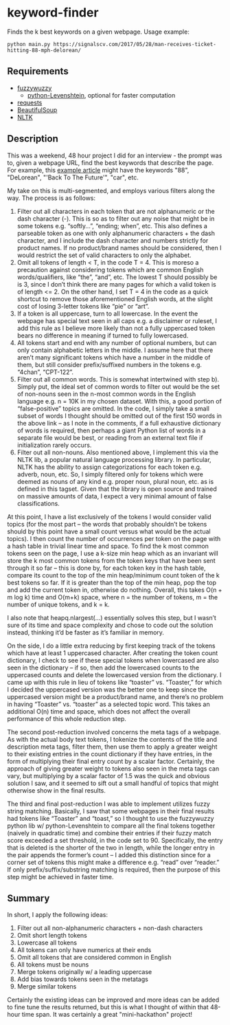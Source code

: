 # keyword-finder
Finds the k best keywords on a given webpage. Usage example:
```
python main.py https://signalscv.com/2017/05/28/man-receives-ticket-hitting-88-mph-delorean/
```
## Requirements

* [fuzzywuzzy](https://github.com/seatgeek/fuzzywuzzy)
  * [python-Levenshtein](https://github.com/ztane/python-Levenshtein/), optional for faster computation
* [requests](http://docs.python-requests.org/en/master/)
* [BeautifulSoup](https://www.crummy.com/software/BeautifulSoup/)
* [NLTK](http://www.nltk.org/)



## Description

This was a weekend, 48 hour project I did for an interview - the prompt was to, given a webpage URL, find the best keywords that describe the page. For example, this [example article](https://signalscv.com/2017/05/28/man-receives-ticket-hitting-88-mph-delorean/) might have the keywords "88", "DeLorean", "'Back To The Future'", "car", etc. 

My take on this is multi-segmented, and employs various filters along the way. The process is as follows:
1. Filter out all characters in each token that are not alphanumeric or the dash character (-). This is so as to filter out any noise that might be in some tokens e.g. “softly…”, “ending; when”, etc. This also defines a parseable token as one with only alphanumeric characters + the dash character, and I include the dash character and numbers strictly for product names. If no product/brand names should be considered, then I would restrict the set of valid characters to only the alphabet.
2. Omit all tokens of length < T, in the code T = 4. This is moreso a precaution against considering tokens which are common English words/qualifiers, like “the”, “and”, etc. The lowest T should possibly be is 3, since I don’t think there are many pages for which a valid token is of length <= 2. On the other hand, I set T = 4 in the code as a quick shortcut to remove those aforementioned English words, at the slight cost of losing 3-letter tokens like “pie” or “art”.
3. If a token is all uppercase, turn to all lowercase. In the event the webpage has special text seen in all caps e.g. a disclaimer or ruleset, I add this rule as I believe more likely than not a fully uppercased token bears no difference in meaning if turned to fully lowercased.
4. All tokens start and end with any number of optional numbers, but can only contain alphabetic letters in the middle. I assume here that there aren’t many significant tokens which have a number in the middle of them, but still consider prefix/suffixed numbers in the tokens e.g. “4chan”, “CPT-122”.
5. Filter out all common words. This is somewhat intertwined with step b). Simply put, the ideal set of common words to filter out would be the set of non-nouns seen in the n-most common words in the English language e.g. n = 10K in my chosen dataset. With this, a good portion of “false-positive” topics are omitted. In the code, I simply take a small subset of words I thought should be omitted out of the first 150 words in the above link – as I note in the comments, if a full exhaustive dictionary of words is required, then perhaps a giant Python list of words in a separate file would be best, or reading from an external text file if initialization rarely occurs.
6. Filter out all non-nouns. Also mentioned above, I implement this via the NLTK lib, a popular natural language processing library. In particular, NLTK has the ability to assign categorizations for each token e.g. adverb, noun, etc. So, I simply filtered only for tokens which were deemed as nouns of any kind e.g. proper noun, plural noun, etc. as is defined in this tagset. Given that the library is open source and trained on massive amounts of data, I expect a very minimal amount of false classifications.

At this point, I have a list exclusively of the tokens I would consider valid topics (for the most part – the words that probably shouldn’t be tokens should by this point have a small count versus what would be the actual topics). I then count the number of occurrences per token on the page with a hash table in trivial linear time and space. To find the k most common tokens seen on the page, I use a k-size min heap which as an invariant will store the k most common tokens from the token keys that have been sent through it so far – this is done by, for each token key in the hash table, compare its count to the top of the min heap/minimum count token of the k best tokens so far. If it is greater than the top of the min heap, pop the top and add the current token in, otherwise do nothing. Overall, this takes O(n + m log k) time and O(m+k) space, where n = the number of tokens, m = the number of unique tokens, and k = k. 

I also note that heapq.nlargest(…) essentially solves this step, but I wasn’t sure of its time and space complexity and chose to code out the solution instead, thinking it’d be faster as it’s familiar in memory.

On the side, I do a little extra reducing by first keeping track of the tokens which have at least 1 uppercased character. After creating the token count dictionary, I check to see if these special tokens when lowercased are also seen in the dictionary – if so, then add the lowercased counts to the uppercased counts and delete the lowercased version from the dictionary. I came up with this rule in lieu of tokens like “toaster” vs. “Toaster,” for which I decided the uppercased version was the better one to keep since the uppercased version might be a product/brand name, and there’s no problem in having “Toaster” vs. “toaster” as a selected topic word. This takes an additional O(n) time and space, which does not affect the overall performance of this whole reduction step.

The second post-reduction involved concerns the meta tags of a webpage. As with the actual body text tokens, I tokenize the contents of the title and description meta tags, filter them, then use them to apply a greater weight to their existing entries in the count dictionary if they have entries, in the form of multiplying their final entry count by a scalar factor. Certainly, the approach of giving greater weight to tokens also seen in the meta tags can vary, but multiplying by a scalar factor of 1.5 was the quick and obvious solution I saw, and it seemed to sift out a small handful of topics that might otherwise show in the final results.

The third and final post-reduction I was able to implement utilizes fuzzy string matching. Basically, I saw that some webpages in their final results had tokens like “Toaster” and “toast,” so I thought to use the fuzzywuzzy python lib w/ python-Levenshtein to compare all the final tokens together (naively in quadratic time) and combine their entries if their fuzzy match score exceeded a set threshold, in the code set to 90. Specifically, the entry that is deleted is the shorter of the two in length, while the longer entry in the pair appends the former’s count – I added this distinction since for a corner set of tokens this might make a difference e.g. “read” over “reader.” If only prefix/suffix/substring matching is required, then the purpose of this step might be achieved in faster time. 

## Summary

In short, I apply the following ideas:

1. Filter out all non-alphanumeric characters + non-dash characters
2. Omit short length tokens
3. Lowercase all tokens
4. All tokens can only have numerics at their ends
5. Omit all tokens that are considered common in English
6. All tokens must be nouns
7. Merge tokens originally w/ a leading uppercase
8. Add bias towards tokens seen in the metatags
9. Merge similar tokens

Certainly the existing ideas can be improved and more ideas can be added to fine tune the results returned, but this is what I thought of within that 48-hour time span. It was certainly a great "mini-hackathon" project!
